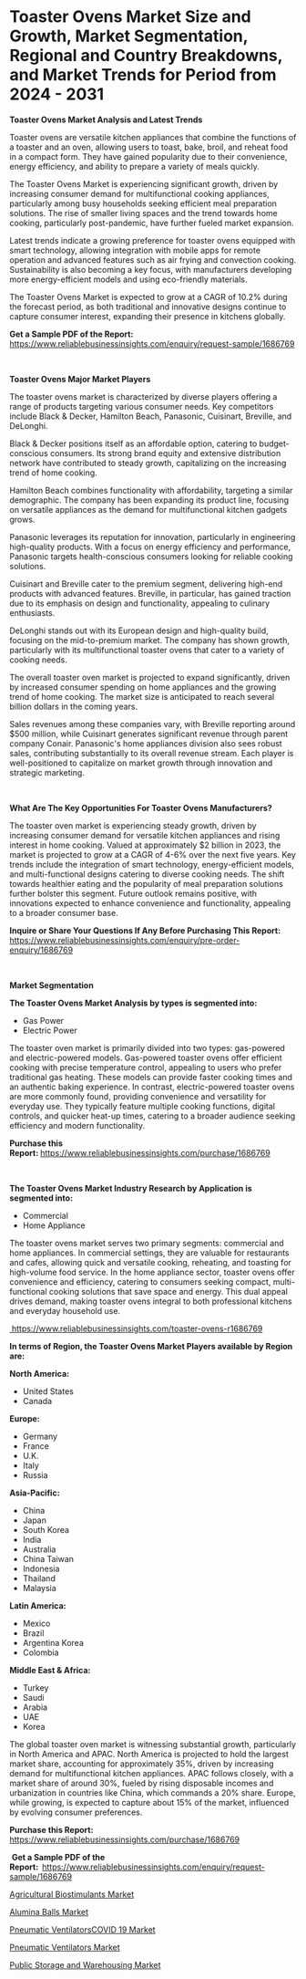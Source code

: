 <p><h1>Toaster Ovens Market Size and Growth, Market Segmentation, Regional and Country Breakdowns, and Market Trends for Period from 2024 -  2031</h1></p><p><strong>Toaster Ovens Market Analysis and Latest Trends</strong></p>
<p><p>Toaster ovens are versatile kitchen appliances that combine the functions of a toaster and an oven, allowing users to toast, bake, broil, and reheat food in a compact form. They have gained popularity due to their convenience, energy efficiency, and ability to prepare a variety of meals quickly. </p><p>The Toaster Ovens Market is experiencing significant growth, driven by increasing consumer demand for multifunctional cooking appliances, particularly among busy households seeking efficient meal preparation solutions. The rise of smaller living spaces and the trend towards home cooking, particularly post-pandemic, have further fueled market expansion.</p><p>Latest trends indicate a growing preference for toaster ovens equipped with smart technology, allowing integration with mobile apps for remote operation and advanced features such as air frying and convection cooking. Sustainability is also becoming a key focus, with manufacturers developing more energy-efficient models and using eco-friendly materials. </p><p>The Toaster Ovens Market is expected to grow at a CAGR of 10.2% during the forecast period, as both traditional and innovative designs continue to capture consumer interest, expanding their presence in kitchens globally.</p></p>
<p><strong>Get a Sample PDF of the Report:&nbsp;</strong> <a href="https://www.reliablebusinessinsights.com/enquiry/request-sample/1686769?utm_campaign=62&utm_medium=2&utm_source=Github&utm_content=ia&utm_term=11112024&utm_id=toaster-ovens">https://www.reliablebusinessinsights.com/enquiry/request-sample/1686769</a></p>
<p>&nbsp;</p>
<p><strong>Toaster Ovens Major Market Players</strong></p>
<p><p>The toaster ovens market is characterized by diverse players offering a range of products targeting various consumer needs. Key competitors include Black & Decker, Hamilton Beach, Panasonic, Cuisinart, Breville, and DeLonghi. </p><p>Black & Decker positions itself as an affordable option, catering to budget-conscious consumers. Its strong brand equity and extensive distribution network have contributed to steady growth, capitalizing on the increasing trend of home cooking.</p><p>Hamilton Beach combines functionality with affordability, targeting a similar demographic. The company has been expanding its product line, focusing on versatile appliances as the demand for multifunctional kitchen gadgets grows.</p><p>Panasonic leverages its reputation for innovation, particularly in engineering high-quality products. With a focus on energy efficiency and performance, Panasonic targets health-conscious consumers looking for reliable cooking solutions.</p><p>Cuisinart and Breville cater to the premium segment, delivering high-end products with advanced features. Breville, in particular, has gained traction due to its emphasis on design and functionality, appealing to culinary enthusiasts.</p><p>DeLonghi stands out with its European design and high-quality build, focusing on the mid-to-premium market. The company has shown growth, particularly with its multifunctional toaster ovens that cater to a variety of cooking needs.</p><p>The overall toaster oven market is projected to expand significantly, driven by increased consumer spending on home appliances and the growing trend of home cooking. The market size is anticipated to reach several billion dollars in the coming years.</p><p>Sales revenues among these companies vary, with Breville reporting around $500 million, while Cuisinart generates significant revenue through parent company Conair. Panasonic's home appliances division also sees robust sales, contributing substantially to its overall revenue stream. Each player is well-positioned to capitalize on market growth through innovation and strategic marketing.</p></p>
<p>&nbsp;</p>
<p><strong>What Are The Key Opportunities For Toaster Ovens Manufacturers?</strong></p>
<p><p>The toaster oven market is experiencing steady growth, driven by increasing consumer demand for versatile kitchen appliances and rising interest in home cooking. Valued at approximately $2 billion in 2023, the market is projected to grow at a CAGR of 4-6% over the next five years. Key trends include the integration of smart technology, energy-efficient models, and multi-functional designs catering to diverse cooking needs. The shift towards healthier eating and the popularity of meal preparation solutions further bolster this segment. Future outlook remains positive, with innovations expected to enhance convenience and functionality, appealing to a broader consumer base.</p></p>
<p><strong>Inquire or Share Your Questions If Any Before Purchasing This Report:</strong> <a href="https://www.reliablebusinessinsights.com/enquiry/pre-order-enquiry/1686769?utm_campaign=62&utm_medium=2&utm_source=Github&utm_content=ia&utm_term=11112024&utm_id=toaster-ovens">https://www.reliablebusinessinsights.com/enquiry/pre-order-enquiry/1686769</a></p>
<p>&nbsp;</p>
<p><strong>Market Segmentation</strong></p>
<p><strong>The Toaster Ovens Market Analysis by types is segmented into:</strong></p>
<p><ul><li>Gas Power</li><li>Electric Power</li></ul></p>
<p><p>The toaster oven market is primarily divided into two types: gas-powered and electric-powered models. Gas-powered toaster ovens offer efficient cooking with precise temperature control, appealing to users who prefer traditional gas heating. These models can provide faster cooking times and an authentic baking experience. In contrast, electric-powered toaster ovens are more commonly found, providing convenience and versatility for everyday use. They typically feature multiple cooking functions, digital controls, and quicker heat-up times, catering to a broader audience seeking efficiency and modern functionality.</p></p>
<p><strong>Purchase this Report:&nbsp;</strong><a href="https://www.reliablebusinessinsights.com/purchase/1686769?utm_campaign=62&utm_medium=2&utm_source=Github&utm_content=ia&utm_term=11112024&utm_id=toaster-ovens">https://www.reliablebusinessinsights.com/purchase/1686769</a></p>
<p>&nbsp;</p>
<p><strong>The Toaster Ovens Market Industry Research by Application is segmented into:</strong></p>
<p><ul><li>Commercial</li><li>Home Appliance</li></ul></p>
<p><p>The toaster ovens market serves two primary segments: commercial and home appliances. In commercial settings, they are valuable for restaurants and cafes, allowing quick and versatile cooking, reheating, and toasting for high-volume food service. In the home appliance sector, toaster ovens offer convenience and efficiency, catering to consumers seeking compact, multi-functional cooking solutions that save space and energy. This dual appeal drives demand, making toaster ovens integral to both professional kitchens and everyday household use.</p></p>
<p><a href="https://www.reliablebusinessinsights.com/toaster-ovens-r1686769?utm_campaign=62&utm_medium=2&utm_source=Github&utm_content=ia&utm_term=11112024&utm_id=toaster-ovens">&nbsp;https://www.reliablebusinessinsights.com/toaster-ovens-r1686769</a></p>
<p><strong>In terms of Region, the Toaster Ovens Market Players available by Region are:</strong></p>
<p>
    <p> <strong> North America: </strong>
        <ul>
            <li>United States</li>
            <li>Canada</li>
        </ul>
        </p> 
    <p> <strong> Europe: </strong>
        <ul>
            <li>Germany</li>
            <li>France</li>
            <li>U.K.</li>
            <li>Italy</li>
            <li>Russia</li>
        </ul>
        </p> 
    <p> <strong> Asia-Pacific: </strong>
        <ul>
            <li>China</li>
            <li>Japan</li>
            <li>South Korea</li>
            <li>India</li>
            <li>Australia</li>
            <li>China Taiwan</li>
            <li>Indonesia</li>
            <li>Thailand</li>
            <li>Malaysia</li>
        </ul>
        </p> 
    <p> <strong> Latin America: </strong>
        <ul>
            <li>Mexico</li>
            <li>Brazil</li>
            <li>Argentina Korea</li>
            <li>Colombia</li>
        </ul>
        </p> 
    <p> <strong> Middle East & Africa: </strong>
        <ul>
            <li>Turkey</li>
            <li>Saudi</li>
            <li>Arabia</li>
            <li>UAE</li>
            <li>Korea</li>
        </ul>
    </p>
    </p>
<p><p>The global toaster oven market is witnessing substantial growth, particularly in North America and APAC. North America is projected to hold the largest market share, accounting for approximately 35%, driven by increasing demand for multifunctional kitchen appliances. APAC follows closely, with a market share of around 30%, fueled by rising disposable incomes and urbanization in countries like China, which commands a 20% share. Europe, while growing, is expected to capture about 15% of the market, influenced by evolving consumer preferences.</p></p>
<p><strong>Purchase this Report: </strong><a href="https://www.reliablebusinessinsights.com/purchase/1686769?utm_campaign=62&utm_medium=2&utm_source=Github&utm_content=ia&utm_term=11112024&utm_id=toaster-ovens">https://www.reliablebusinessinsights.com/purchase/1686769</a></p>
<p>&nbsp;<strong>Get a Sample PDF of the Report:&nbsp;&nbsp;</strong><a href="https://www.reliablebusinessinsights.com/enquiry/request-sample/1686769?utm_campaign=62&utm_medium=2&utm_source=Github&utm_content=ia&utm_term=11112024&utm_id=toaster-ovens">https://www.reliablebusinessinsights.com/enquiry/request-sample/1686769</a></p>
<p><strong></strong></p>
<p><p><a href="https://github.com/MCGEE-CRANECaitlyn/Market-Research-Report-List-1/blob/main/agricultural-biostimulants-market.md?utm_campaign=62&utm_medium=2&utm_source=Github&utm_content=ia&utm_term=11112024&utm_id=toaster-ovens">Agricultural Biostimulants Market</a></p><p><a href="https://github.com/abbiewimld/Market-Research-Report-List-1/blob/main/alumina-balls-market.md?utm_campaign=62&utm_medium=2&utm_source=Github&utm_content=ia&utm_term=11112024&utm_id=toaster-ovens">Alumina Balls Market</a></p><p><a href="https://issuu.com/reportprime-2/docs/pneumatic-ventilatorscovid-19-marke_8267c2e6016f78?utm_campaign=62&utm_medium=2&utm_source=Github&utm_content=ia&utm_term=11112024&utm_id=toaster-ovens">Pneumatic VentilatorsCOVID 19 Market</a></p><p><a href="https://issuu.com/reportprime-2/docs/pneumatic-ventilators-market-size-2_27d7672296964a?utm_campaign=62&utm_medium=2&utm_source=Github&utm_content=ia&utm_term=11112024&utm_id=toaster-ovens">Pneumatic Ventilators Market</a></p><p><a href="https://www.linkedin.com/pulse/investing-public-storage-warehousing-market-trends-leading-products-mxcjc?utm_campaign=62&utm_medium=2&utm_source=Github&utm_content=ia&utm_term=11112024&utm_id=toaster-ovens">Public Storage and Warehousing Market</a></p></p>
